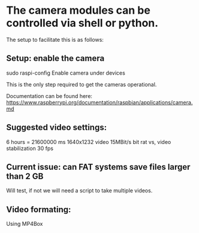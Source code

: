 # The camera modules can be controlled via shell or python.

The setup to facilitate this is as follows:

## Setup: enable the camera

sudo raspi-config
Enable camera under devices


This is the only step required to get the cameras operational.

Documentation can be found here:
https://www.raspberrypi.org/documentation/raspbian/applications/camera.md


## Suggested video settings:

6 hours = 21600000 ms
1640x1232 video
15MBit/s bit rat
vs, video stabilization
30 fps 

## Current issue: can FAT systems save files larger than 2 GB

Will test, if not we will need a script to take multiple videos.

## Video formating:

Using MP4Box
